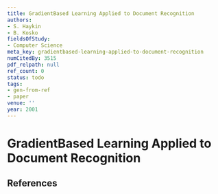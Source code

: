 ```yaml
---
title: GradientBased Learning Applied to Document Recognition
authors:
- S. Haykin
- B. Kosko
fieldsOfStudy:
- Computer Science
meta_key: gradientbased-learning-applied-to-document-recognition
numCitedBy: 3515
pdf_relpath: null
ref_count: 0
status: todo
tags:
- gen-from-ref
- paper
venue: ''
year: 2001
---
```


# GradientBased Learning Applied to Document Recognition

## References
